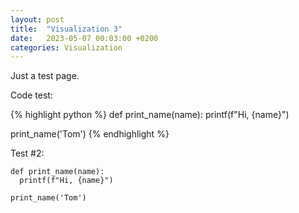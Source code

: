 ```yaml
---
layout: post
title:  "Visualization 3"
date:   2023-05-07 00:03:00 +0200
categories: Visualization
---
```

Just a test page.

Code test:

{% highlight python %}
def print_name(name):
  printf(f"Hi, {name}")

print_name('Tom')
{% endhighlight %}

Test #2:
```
def print_name(name):
  printf(f"Hi, {name}")

print_name('Tom')
```